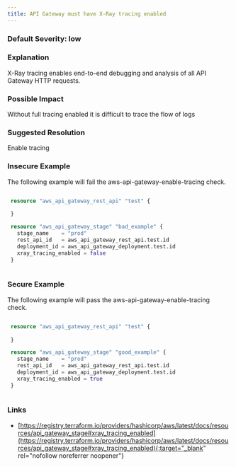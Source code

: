 ```yaml
---
title: API Gateway must have X-Ray tracing enabled
---
```


### Default Severity: <span class="severity low">low</span>

### Explanation

X-Ray tracing enables end-to-end debugging and analysis of all API Gateway HTTP requests.

### Possible Impact
Without full tracing enabled it is difficult to trace the flow of logs

### Suggested Resolution
Enable tracing


### Insecure Example

The following example will fail the aws-api-gateway-enable-tracing check.
```terraform

 resource "aws_api_gateway_rest_api" "test" {
	
 }

 resource "aws_api_gateway_stage" "bad_example" {
   stage_name    = "prod"
   rest_api_id   = aws_api_gateway_rest_api.test.id
   deployment_id = aws_api_gateway_deployment.test.id
   xray_tracing_enabled = false
 }
 
```



### Secure Example

The following example will pass the aws-api-gateway-enable-tracing check.
```terraform

 resource "aws_api_gateway_rest_api" "test" {
	
 }

 resource "aws_api_gateway_stage" "good_example" {
   stage_name    = "prod"
   rest_api_id   = aws_api_gateway_rest_api.test.id
   deployment_id = aws_api_gateway_deployment.test.id
   xray_tracing_enabled = true
 }
 
```



### Links


- [https://registry.terraform.io/providers/hashicorp/aws/latest/docs/resources/api_gateway_stage#xray_tracing_enabled](https://registry.terraform.io/providers/hashicorp/aws/latest/docs/resources/api_gateway_stage#xray_tracing_enabled){:target="_blank" rel="nofollow noreferrer noopener"}



